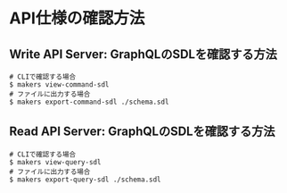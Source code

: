 # API仕様の確認方法

## Write API Server: GraphQLのSDLを確認する方法

```shell
# CLIで確認する場合
$ makers view-command-sdl
# ファイルに出力する場合
$ makers export-command-sdl ./schema.sdl
```

## Read API Server: GraphQLのSDLを確認する方法

```shell
# CLIで確認する場合
$ makers view-query-sdl
# ファイルに出力する場合
$ makers export-query-sdl ./schema.sdl
```
